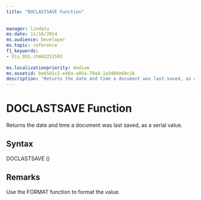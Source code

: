 ```yaml
---
title: "DOCLASTSAVE Function"
 
 
manager: lindalu
ms.date: 11/16/2014
ms.audience: Developer
ms.topic: reference
f1_keywords:
- Vis_DSS.chm82251593
 
ms.localizationpriority: medium
ms.assetid: be65d1c2-e48a-a85a-79ad-1a3409e60c16
description: "Returns the date and time a document was last saved, as a serial value."
---
```


# DOCLASTSAVE Function

Returns the date and time a document was last saved, as a serial value.
  
## Syntax

DOCLASTSAVE ()
  
## Remarks

Use the FORMAT function to format the value. 
  

